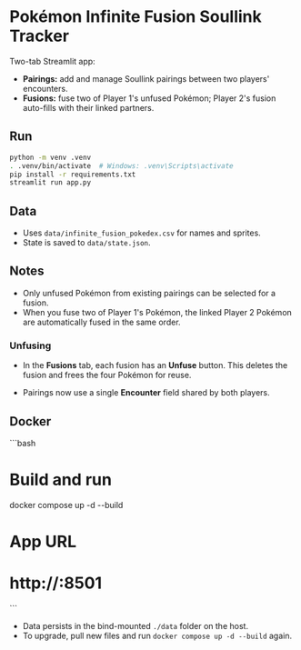 # Pokémon Infinite Fusion Soullink Tracker

Two-tab Streamlit app:
- **Pairings:** add and manage Soullink pairings between two players' encounters.
- **Fusions:** fuse two of Player 1's unfused Pokémon; Player 2's fusion auto-fills with their linked partners.

## Run

```bash
python -m venv .venv
. .venv/bin/activate  # Windows: .venv\Scripts\activate
pip install -r requirements.txt
streamlit run app.py
```

## Data

- Uses `data/infinite_fusion_pokedex.csv` for names and sprites.
- State is saved to `data/state.json`.

## Notes

- Only unfused Pokémon from existing pairings can be selected for a fusion.
- When you fuse two of Player 1's Pokémon, the linked Player 2 Pokémon are automatically fused in the same order.


### Unfusing
- In the **Fusions** tab, each fusion has an **Unfuse** button. This deletes the fusion and frees the four Pokémon for reuse.

- Pairings now use a single **Encounter** field shared by both players.


## Docker
\`\`\`bash
# Build and run
docker compose up -d --build

# App URL
# http://<your-host>:8501
\`\`\`

- Data persists in the bind-mounted `./data` folder on the host.
- To upgrade, pull new files and run `docker compose up -d --build` again.
